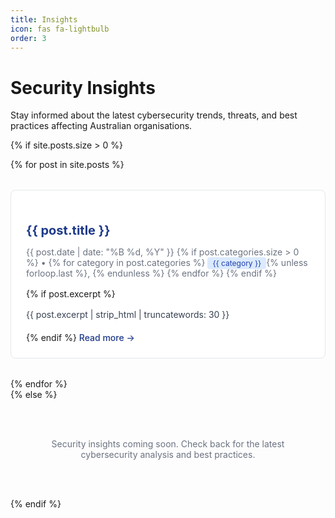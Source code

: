 ```yaml
---
title: Insights
icon: fas fa-lightbulb
order: 3
---
```


# Security Insights

Stay informed about the latest cybersecurity trends, threats, and best practices affecting Australian organisations.

{% if site.posts.size > 0 %}
  <div class="post-grid">
    {% for post in site.posts %}
      <article class="insight-card">
        <h2><a href="{{ post.url | relative_url }}">{{ post.title }}</a></h2>
        <p class="post-meta">
          <time datetime="{{ post.date | date_to_xmlschema }}">{{ post.date | date: "%B %d, %Y" }}</time>
          {% if post.categories.size > 0 %}
            • 
            {% for category in post.categories %}
              <span class="category">{{ category }}</span>{% unless forloop.last %}, {% endunless %}
            {% endfor %}
          {% endif %}
        </p>
        {% if post.excerpt %}
          <p class="excerpt">{{ post.excerpt | strip_html | truncatewords: 30 }}</p>
        {% endif %}
        <a href="{{ post.url | relative_url }}" class="read-more">Read more →</a>
      </article>
    {% endfor %}
  </div>
{% else %}
  <div class="no-posts">
    <p>Security insights coming soon. Check back for the latest cybersecurity analysis and best practices.</p>
  </div>
{% endif %}

<style>
.post-grid {
  display: grid;
  gap: 2rem;
  max-width: 800px;
}

.insight-card {
  padding: 1.5rem;
  border: 1px solid #e5e7eb;
  border-radius: 8px;
  background: #ffffff;
  transition: box-shadow 0.3s ease;
}

.insight-card:hover {
  box-shadow: 0 4px 12px rgba(0,0,0,0.1);
}

.insight-card h2 {
  margin-bottom: 0.5rem;
  font-size: 1.25rem;
}

.insight-card h2 a {
  color: #1e3a8a;
  text-decoration: none;
}

.insight-card h2 a:hover {
  text-decoration: underline;
}

.post-meta {
  color: #6b7280;
  font-size: 0.875rem;
  margin-bottom: 1rem;
}

.category {
  background: #dbeafe;
  padding: 2px 8px;
  border-radius: 4px;
  font-size: 0.75rem;
  color: #1e40af;
}

.excerpt {
  color: #374151;
  line-height: 1.6;
  margin-bottom: 1rem;
}

.read-more {
  color: #1e3a8a;
  text-decoration: none;
  font-weight: 500;
}

.read-more:hover {
  text-decoration: underline;
}

.no-posts {
  text-align: center;
  padding: 3rem;
  color: #6b7280;
}
</style>
